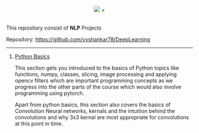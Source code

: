 
<div align="center">
<img src=https://github.com/vvshankar78/DeepLearning/blob/master/Extensive%20VisionAI%20(EVA5)/Vision%20AI%20Logo.jpg?raw=true >
<
</div>



<br/>


This repository consist of  **NLP** Projects

Repository: https://github.com/vvshankar78/DeepLearning

---

 1. [Python Basics](https://github.com/vvshankar78/DeepLearning/tree/master/Extensive%20VisionAI%20(EVA5)/01_Python_Basics)

     This section gets you introduced to the basics of Python topics like functions, numpy, classes, slicing, image processing and applying opencv filters which are important programming concepts as we progress into the other parts of the course which would also involve programming using pytorch.

     Apart from python basics, this section also covers the basics of Convolution Neural networks, kernals and the intuition behind the convolutions and why 3x3 kernal are most appropriate for convolutions at this point in time.

